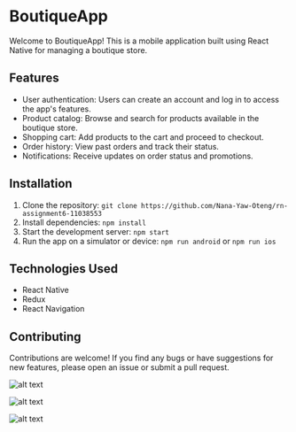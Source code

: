 # BoutiqueApp

Welcome to BoutiqueApp! This is a mobile application built using React Native for managing a boutique store.

## Features

- User authentication: Users can create an account and log in to access the app's features.
- Product catalog: Browse and search for products available in the boutique store.
- Shopping cart: Add products to the cart and proceed to checkout.
- Order history: View past orders and track their status.
- Notifications: Receive updates on order status and promotions.

## Installation

1. Clone the repository: `git clone https://github.com/Nana-Yaw-Oteng/rn-assignment6-11038553`
2. Install dependencies: `npm install`
3. Start the development server: `npm start`
4. Run the app on a simulator or device: `npm run android` or `npm run ios`

## Technologies Used

- React Native
- Redux
- React Navigation

## Contributing

Contributions are welcome! If you find any bugs or have suggestions for new features, please open an issue or submit a pull request.

![alt text](assets/shot1.jpg)


![alt text](assets/shot2.jpg)

![alt text](assets/shot3.jpg)